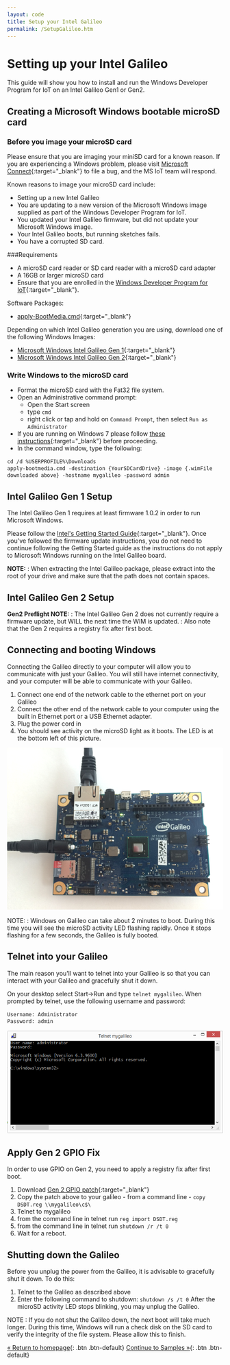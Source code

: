 ```yaml
---
layout: code
title: Setup your Intel Galileo
permalink: /SetupGalileo.htm
---
```


# Setting up your Intel Galileo
This guide will show you how to install and run the Windows Developer Program for IoT on an Intel Galileo Gen1 or Gen2.

## Creating a Microsoft Windows bootable microSD card

### Before you image your microSD card
Please ensure that you are imaging your miniSD card for a known reason. If you are experiencing a Windows problem, please visit [Microsoft Connect](http://connect.microsoft.com/windowsembeddediot/SelfNomination.aspx?ProgramID=8558){:target="_blank"} to file a bug, and the MS IoT team will respond.

Known reasons to image your microSD card include:

* Setting up a new Intel Galileo
* You are updating to a new version of the Microsoft Windows image supplied as part of the Windows Developer Program for IoT.
* You updated your Intel Galileo firmware, but did not update your Microsoft Windows image. 
* Your Intel Galileo boots, but running sketches fails.
* You have a corrupted SD card.



###Requirements

* A microSD card reader or SD card reader with a microSD card adapter
* A 16GB or larger microSD card
* Ensure that you are enrolled in the [Windows Developer Program for IoT](https://connect.microsoft.com/windowsembeddediot/SelfNomination.aspx?ProgramID=8558){:target="_blank"}. 

Software Packages:

* [apply-BootMedia.cmd](http://go.microsoft.com/fwlink/?LinkID=403796){:target="_blank"}

Depending on which Intel Galileo generation you are using, download one of the following Windows Images:

* [Microsoft Windows Intel Galileo Gen 1](http://go.microsoft.com/fwlink/?LinkID=403150){:target="_blank"}
* [Microsoft Windows Intel Galileo Gen 2](file://wod/release/Galileo/9600.16384.x86fre.winblue_rtm_iotbuild.140815-1515_galileo_v2.wim){:target="_blank"}


### Write Windows to the microSD card

* Format the microSD card with the Fat32 file system. 
* Open an Administrative command prompt:
  * Open the Start screen
  * type `cmd`
  * right click or tap and hold on `Command Prompt`, then select `Run as Administrator`
* If you are running on Windows 7 please follow [these instructions](ImageOnWin7.htm){:target="_blank"} before proceeding.
* In the command window, type the following:

~~~
cd /d %USERPROFILE%\Downloads
apply-bootmedia.cmd -destination {YourSDCardDrive} -image {.wimFile downloaded above} -hostname mygalileo -password admin
~~~


## Intel Galileo Gen 1 Setup
The Intel Galileo Gen 1 requires at least firmware 1.0.2 in order to run Microsoft Windows. 

Please follow the [Intel's Getting Started Guide](https://communities.intel.com/docs/DOC-22796){:target="_blank"}. Once you've followed the firmware update instructions, you do not need to continue following the Getting Started guide as the instructions do not apply to Microsoft Windows running on the Intel Galileo board.

**NOTE:**
: When extracting the Intel Galileo package, please extract into the root of your drive and make sure that the path does not contain spaces.

## Intel Galileo Gen 2 Setup
**Gen2 Preflight NOTE:**
: The Intel Galileo Gen 2 does not currently require a firmware update, but WILL the next time the WIM is updated.
: Also note that the Gen 2 requires a registry fix after first boot.

## Connecting and booting Windows
Connecting the Galileo directly to your computer will allow you to communicate with just your Galileo. You will still have internet connectivity, and your computer will be able to communicate with your Galileo.

1. Connect one end of the network cable to the ethernet port on your Galileo
1. Connect the other end of the network cable to your computer using the built in Ethernet port or a USB Ethernet adapter.
1. Plug the power cord in
1. You should see activity on the microSD light as it boots. The LED is at the bottom left of this picture.

![](images/SDLed.png)

NOTE:
: Windows on Galileo can take about 2 minutes to boot. During this time you will see the microSD activity LED flashing rapidly. Once it stops flashing for a few seconds, the Galileo is fully booted.
  


## Telnet into your Galileo
The main reason you'll want to telnet into your Galileo is so that you can interact with your Galileo and gracefully shut it down.

On your desktop select Start->Run and type ```telnet mygalileo```.
When prompted by telnet, use the following username and password:

~~~
Username: Administrator
Password: admin
~~~

![](images/TelnetLogin.png)

## Apply Gen 2 GPIO Fix
In order to use GPIO on Gen 2, you need to apply a registry fix after first boot.

1. Download [Gen 2 GPIO patch](file://wod/release/Galileo/DSDT.reg){:target="_blank"}
1. Copy the patch above to your galileo - from a command line - ```copy DSDT.reg \\mygalileo\c$\```
1. Telnet to mygalileo
1. from the command line in telnet run ```reg import DSDT.reg```
1. from the command line in telnet run ```shutdown /r /t 0```
1. Wait for a reboot.

## Shutting down the Galileo
Before you unplug the power from the Galileo, it is advisable to gracefully shut it down. To do this:

1. Telnet to the Galileo as described above
1. Enter the following command to shutdown:
    ```shutdown /s /t 0```
After the microSD activity LED stops blinking, you may unplug the Galileo.

NOTE
: If you do not shut the Galileo down, the next boot will take much longer. During this time, Windows will run a check disk on the SD card to verify the integrity of the file system. Please allow this to finish.

[&laquo; Return to homepage](index.htm){: .btn .btn-default} 
[Continue to Samples &raquo;](SampleApps.htm){: .btn .btn-default} 
